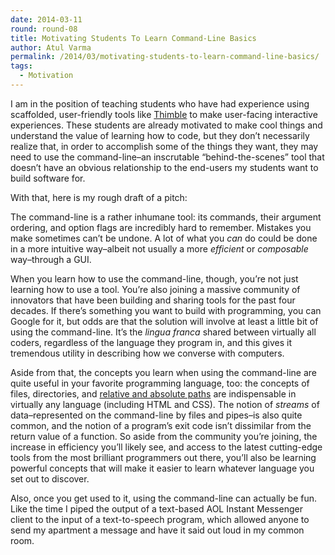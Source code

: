 ```yaml
---
date: 2014-03-11
round: round-08
title: Motivating Students To Learn Command-Line Basics
author: Atul Varma
permalink: /2014/03/motivating-students-to-learn-command-line-basics/
tags:
  - Motivation
---
```

I am in the position of teaching students who have had experience using scaffolded, user-friendly tools like [Thimble][1] to make user-facing interactive experiences. These students are already motivated to make cool things and understand the value of learning how to code, but they don&#8217;t necessarily realize that, in order to accomplish some of the things they want, they may need to use the command-line&#8211;an inscrutable &#8220;behind-the-scenes&#8221; tool that doesn&#8217;t have an obvious relationship to the end-users my students want to build software for.

With that, here is my rough draft of a pitch:

The command-line is a rather inhumane tool: its commands, their argument ordering, and option flags are incredibly hard to remember. Mistakes you make sometimes can&#8217;t be undone. A lot of what you *can* do could be done in a more intuitive way&#8211;albeit not usually a more *efficient* or *composable* way&#8211;through a GUI.

When you learn how to use the command-line, though, you&#8217;re not just learning how to use a tool. You&#8217;re also joining a massive community of innovators that have been building and sharing tools for the past four decades. If there&#8217;s something you want to build with programming, you can Google for it, but odds are that the solution will involve at least a little bit of using the command-line. It&#8217;s the *lingua franca* shared between virtually all coders, regardless of the language they program in, and this gives it tremendous utility in describing how we converse with computers.

Aside from that, the concepts you learn when using the command-line are quite useful in your favorite programming language, too: the concepts of files, directories, and [relative and absolute paths][2] are indispensable in virtually any language (including HTML and CSS). The notion of *streams* of data&#8211;represented on the command-line by files and pipes&#8211;is also quite common, and the notion of a program&#8217;s exit code isn&#8217;t dissimilar from the return value of a function. So aside from the community you&#8217;re joining, the increase in efficiency you&#8217;ll likely see, and access to the latest cutting-edge tools from the most brilliant programmers out there, you&#8217;ll also be learning powerful concepts that will make it easier to learn whatever language you set out to discover.

Also, once you get used to it, using the command-line can actually be fun. Like the time I piped the output of a text-based AOL Instant Messenger client to the input of a text-to-speech program, which allowed anyone to send my apartment a message and have it said out loud in my common room.

 [1]: http://thimble.webmaker.org/
 [2]: http://teaching.software-carpentry.org/2014/02/13/mcq-relative-paths-and-urls/
